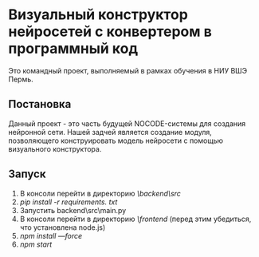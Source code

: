 # Визуальный конструктор нейросетей с конвертером в программный код

Это командный проект, выполняемый в рамках обучения в НИУ ВШЭ Пермь.

## Постановка

Данный проект - это часть будущей NOCODE-системы для создания нейронной сети. Нашей задчей является создание модуля, позволяющего конструировать модель нейросети с помощью визуального конструктора.

## Запуск

1. В консоли перейти в директорию <i>\backend\src</i>
2. <i>pip install -r requirements. txt</i>
3. Запустить backend\src\main.py
4. В консоли перейти в директорию <i>\frontend</i> (перед этим убедиться, что установлена node.js)
5. <i>npm install —force</i>
6. <i>npm start</i>
